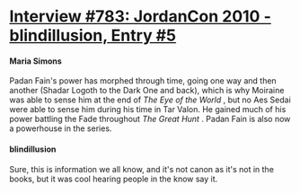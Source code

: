 # [Interview #783: JordanCon 2010 - blindillusion, Entry #5](https://www.theoryland.com/intvmain.php?i=783#5)

#### Maria Simons

Padan Fain's power has morphed through time, going one way and then another (Shadar Logoth to the Dark One and back), which is why Moiraine was able to sense him at the end of
*The Eye of the World*
, but no Aes Sedai were able to sense him during his time in Tar Valon. He gained much of his power battling the Fade throughout
*The Great Hunt*
. Padan Fain is also now a powerhouse in the series.

#### blindillusion

Sure, this is information we all know, and it's not canon as it's not in the books, but it was cool hearing people in the know say it.

